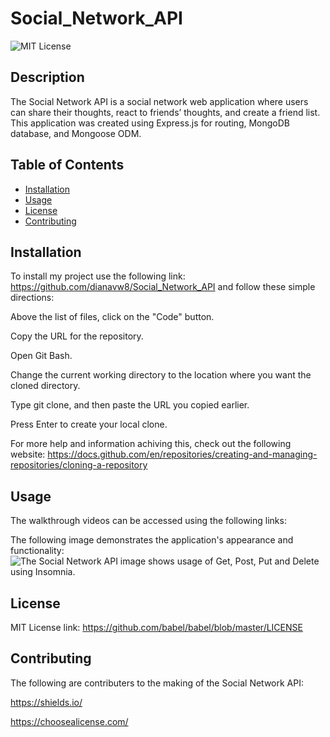 # Social_Network_API

![MIT License](https://img.shields.io/static/v1?label=license&message=MIT&color=green)

## Description
The Social Network API is a social network web application where users can share their thoughts, react to friends’ thoughts, and create a friend list. This application was created using Express.js for routing, MongoDB database, and Mongoose ODM.

## Table of Contents

- [Installation](#installation)
- [Usage](#usage)
- [License](#license)
- [Contributing](#contributing)


## Installation
To install my project use the following link: https://github.com/dianavw8/Social_Network_API and follow these simple directions:

Above the list of files, click on the "Code" button.

Copy the URL for the repository.

Open Git Bash.

Change the current working directory to the location where you want the cloned directory.

Type git clone, and then paste the URL you copied earlier.

Press Enter to create your local clone.

For more help and information achiving this, check out the following website: https://docs.github.com/en/repositories/creating-and-managing-repositories/cloning-a-repository

## Usage
The walkthrough videos can be accessed using the following links: 



The following image demonstrates the application's appearance and functionality:
![The Social Network API image shows usage of Get, Post, Put and Delete using Insomnia.](./assets/E-commerce_Back_End_%20screenshot.jpg)

## License

MIT License link: https://github.com/babel/babel/blob/master/LICENSE


## Contributing

The following are contributers to the making of the Social Network API:

https://shields.io/

https://choosealicense.com/
